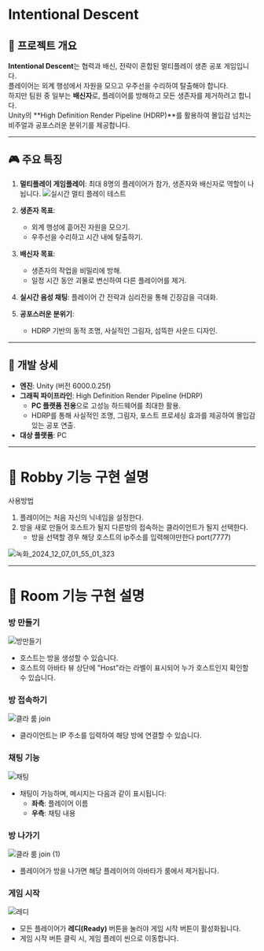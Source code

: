 # Intentional Descent

## 📖 **프로젝트 개요**
**Intentional Descent**는 협력과 배신, 전략이 혼합된 멀티플레이 생존 공포 게임입니다.  
플레이어는 외계 행성에서 자원을 모으고 우주선을 수리하여 탈출해야 합니다.  
하지만 팀원 중 일부는 **배신자**로, 플레이어를 방해하고 모든 생존자를 제거하려고 합니다.  
Unity의 **High Definition Render Pipeline (HDRP)**를 활용하여 몰입감 넘치는 비주얼과 공포스러운 분위기를 제공합니다.

---

## 🎮 **주요 특징**
1. **멀티플레이 게임플레이**: 최대 8명의 플레이어가 참가, 생존자와 배신자로 역할이 나뉩니다.
![실시간 멀티 플레이 테스트](https://github.com/user-attachments/assets/5c765f35-8a6d-467b-9791-7141dfd1c3c2)


2. **생존자 목표**:
   - 외계 행성에 흩어진 자원을 모으기.
   - 우주선을 수리하고 시간 내에 탈출하기.
3. **배신자 목표**:
   - 생존자의 작업을 비밀리에 방해.
   - 일정 시간 동안 괴물로 변신하여 다른 플레이어를 제거.
4. **실시간 음성 채팅**: 플레이어 간 전략과 심리전을 통해 긴장감을 극대화.
5. **공포스러운 분위기**:
   - HDRP 기반의 동적 조명, 사실적인 그림자, 섬뜩한 사운드 디자인.

---

## 🚀 **개발 상세**
- **엔진**: Unity (버전 6000.0.25f)
- **그래픽 파이프라인**: High Definition Render Pipeline (HDRP)
  - **PC 플랫폼 전용**으로 고성능 하드웨어를 최대한 활용.
  - HDRP를 통해 사실적인 조명, 그림자, 포스트 프로세싱 효과를 제공하여 몰입감 있는 공포 연출.
- **대상 플랫폼**: PC



---

# 📖 **Robby 기능 구현 설명**

사용방법
1. 플레이어는 처음 자신의 닉네임을 설정한다.
2. 방을 새로 만들어 호스트가 될지 다른방의 접속하는 클라이언트가 될지 선택한다.
   - 방을 선택할 경우 해당 호스트의 ip주소를 입력해야만한다 port(7777)

![녹화_2024_12_07_01_55_01_323](https://github.com/user-attachments/assets/b16c34e5-73ab-43da-aa23-3657c34e7d0c)

---

# 📖 **Room 기능 구현 설명**


### 방 만들기
![방만들기](https://github.com/user-attachments/assets/4ea56ffd-fa15-48df-8129-439074419148)

- 호스트는 방을 생성할 수 있습니다.
- 호스트의 아바타 뷰 상단에 "Host"라는 라벨이 표시되어 누가 호스트인지 확인할 수 있습니다.



### 방 접속하기
![클라 룸 join](https://github.com/user-attachments/assets/c8db1966-846f-4c59-be50-86cc0da32c21)

- 클라이언트는 IP 주소를 입력하여 해당 방에 연결할 수 있습니다.


### 채팅 기능
![채팅](https://github.com/user-attachments/assets/1e2a0452-f4e8-46f8-8f79-48ab798850cf)

- 채팅이 가능하며, 메시지는 다음과 같이 표시됩니다:
  - **좌측**: 플레이어 이름
  - **우측**: 채팅 내용

### 방 나가기
![클라 룸 join (1)](https://github.com/user-attachments/assets/8f8174a4-28b6-43d5-b6f4-7827fb85ea23)

- 플레이어가 방을 나가면 해당 플레이어의 아바타가 룸에서 제거됩니다.


### 게임 시작
![레디](https://github.com/user-attachments/assets/8eea9d32-4fee-4461-bc2f-71f51720a9d8)

- 모든 플레이어가 **레디(Ready)** 버튼을 눌러야 게임 시작 버튼이 활성화됩니다.
- 게임 시작 버튼 클릭 시, 게임 플레이 씬으로 이동합니다.

